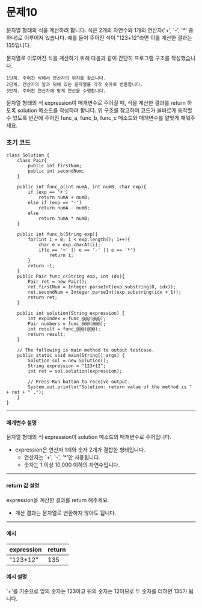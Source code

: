 # 문제10

문자열 형태의 식을 계산하려 합니다. 식은 2개의 자연수와 1개의 연산자('+', '-', '*' 중 하나)로 이루어져 있습니다. 예를 들어 주어진 식이 "123+12"라면 이를 계산한 결과는 135입니다.

문자열로 이루어진 식을 계산하기 위해 다음과 같이 간단히 프로그램 구조를 작성했습니다.

~~~
1단계. 주어진 식에서 연산자의 위치를 찾습니다.
2단계. 연산자의 앞과 뒤에 있는 문자열을 각각 숫자로 변환합니다.
3단계. 주어진 연산자에 맞게 연산을 수행합니다.
~~~

문자열 형태의 식 expression이 매개변수로 주어질 때, 식을 계산한 결과를 return 하도록 solution 메소드를 작성하려 합니다. 위 구조를 참고하여 코드가 올바르게 동작할 수 있도록 빈칸에 주어진 func_a, func_b, func_c 메소드와 매개변수를 알맞게 채워주세요.

### 초기 코드

```
class Solution {
    class Pair{
        public int firstNum;
        public int secondNum;
    }
    
    public int func_a(int numA, int numB, char exp){
        if (exp == '+')
            return numA + numB;
        else if (exp == '-')
            return numA - numB;
        else
            return numA * numB;
    }
    
    public int func_b(String exp){
        for(int i = 0; i < exp.length(); i++){
            char e = exp.charAt(i);
            if(e == '+' || e == '-' || e == '*')
                return i;
        }
        return -1;
    }
    public Pair func_c(String exp, int idx){
        Pair ret = new Pair();
        ret.firstNum = Integer.parseInt(exp.substring(0, idx));
        ret.secondNum = Integer.parseInt(exp.substring(idx + 1));
        return ret;
    }
    
    public int solution(String expression) {
        int expIndex = func_@@@(@@@);
        Pair numbers = func_@@@(@@@);
        int result = func_@@@(@@@);
        return result;
    }

    // The following is main method to output testcase.
    public static void main(String[] args) {
        Solution sol = new Solution();
        String expression = "123+12";
        int ret = sol.solution(expression);

        // Press Run button to receive output. 
        System.out.println("Solution: return value of the method is " + ret + " .");
    }
}
```

---

#### 매개변수 설명
문자열 형태의 식 expression이 solution 메소드의 매개변수로 주어집니다.
* expression은 연산자 1개와 숫자 2개가 결합한 형태입니다.
  * 연산자는 '+', '-', '*'만 사용됩니다.
  * 숫자는 1 이상 10,000 이하의 자연수입니다.

---

#### return 값 설명
expression을 계산한 결과를 return 해주세요.
* 계산 결과는 문자열로 변환하지 않아도 됩니다.

---

#### 예시

| expression | return |
|------------|--------|
| "123+12"   | 135    |

#### 예시 설명

'+'를 기준으로 앞의 숫자는 123이고 뒤의 숫자는 12이므로 두 숫자를 더하면 135가 됩니다.
